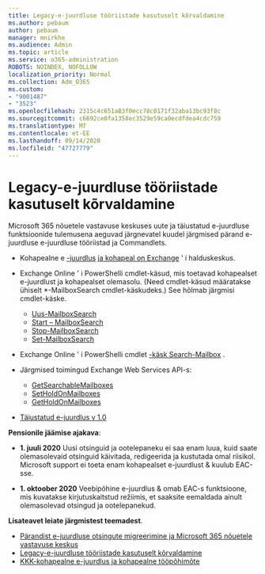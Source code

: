 ```yaml
---
title: Legacy-e-juurdluse tööriistade kasutuselt kõrvaldamine
ms.author: pebaum
author: pebaum
manager: mnirkhe
ms.audience: Admin
ms.topic: article
ms.service: o365-administration
ROBOTS: NOINDEX, NOFOLLOW
localization_priority: Normal
ms.collection: Adm_O365
ms.custom:
- "9001487"
- "3523"
ms.openlocfilehash: 2315c4c651a83f0ecc78c0171f32aba13bc93f8c
ms.sourcegitcommit: c6692ce0fa1358ec3529e59ca0ecdfdea4cdc759
ms.translationtype: MT
ms.contentlocale: et-EE
ms.lasthandoff: 09/14/2020
ms.locfileid: "47727779"
---
```

# <a name="retirement-of-legacy-ediscovery-tools"></a>Legacy-e-juurdluse tööriistade kasutuselt kõrvaldamine

Microsoft 365 nõuetele vastavuse keskuses uute ja täiustatud e-juurdluse funktsioonide tulemusena aeguvad järgnevatel kuudel järgmised pärand e-juurdluse e-juurdluse tööriistad ja Commandlets.

- Kohapealne e [-juurdlus](https://docs.microsoft.com/exchange/security-and-compliance/in-place-ediscovery/in-place-ediscovery) [ja kohapeal on Exchange](https://docs.microsoft.com/exchange/security-and-compliance/create-or-remove-in-place-holds) ' i halduskeskus.

- Exchange Online ' i PowerShelli cmdlet-käsud, mis toetavad kohapealset e-juurdlust ja kohapealset olemasolu. (Need cmdlet-käsud määratakse ühiselt *-MailboxSearch cmdlet-käskudeks.) See hõlmab järgmisi cmdlet-käske.

    - [Uus-MailboxSearch](https://docs.microsoft.com/powershell/module/exchange/policy-and-compliance-content-search/new-mailboxsearch)
    - [Start – MailboxSearch](https://docs.microsoft.com/powershell/module/exchange/policy-and-compliance-content-search/start-mailboxsearch)
    - [Stop-MailboxSearch](https://docs.microsoft.com/powershell/module/exchange/policy-and-compliance-content-search/stop-mailboxsearch)
    - [Set-MailboxSearch](https://docs.microsoft.com/powershell/module/exchange/policy-and-compliance-content-search/set-mailboxsearch)

- Exchange Online ' i PowerShelli cmdlet [-käsk Search-Mailbox](https://docs.microsoft.com/powershell/module/exchange/mailboxes/search-mailbox?view=exchange-ps) .
- Järgmised toimingud Exchange Web Services API-s:
    - [GetSearchableMailboxes](https://docs.microsoft.com/exchange/client-developer/web-service-reference/getsearchablemailboxes-operation)
    - [SetHoldOnMailboxes](https://docs.microsoft.com/exchange/client-developer/web-service-reference/setholdonmailboxes-operation)
    - [GetHoldOnMailboxes](https://docs.microsoft.com/exchange/client-developer/web-service-reference/getholdonmailboxes-operation)

- [Täiustatud e-juurdlus v 1.0](https://docs.microsoft.com/microsoft-365/compliance/office-365-advanced-ediscovery)

**Pensionile jäämise ajakava**:
- **1. juuli 2020** Uusi otsinguid ja ootelepaneku ei saa enam luua, kuid saate olemasolevaid otsinguid käivitada, redigeerida ja kustutada omal riisikol. Microsoft support ei toeta enam kohapealset e-juurdlust & kuulub EAC-sse.
    
- **1. oktoober 2020** Veebipõhine e-juurdlus & omab EAC-s funktsioone, mis kuvatakse kirjutuskaitstud režiimis, et saaksite eemaldada ainult olemasolevad otsingud ja ootelepanekud.

**Lisateavet leiate järgmistest teemadest**.

 - [Pärandist e-juurdluse otsingute migreerimine ja Microsoft 365 nõuetele vastavuse keskus](https://docs.microsoft.com/microsoft-365/compliance/migrate-legacy-ediscovery-searches-and-holds)
 - [Legacy-e-juurdluse tööriistade kasutuselt kõrvaldamine](https://docs.microsoft.com/microsoft-365/compliance/legacy-ediscovery-retirement)
 - [KKK-kohapealne e-juurdlus ja kohapealne tööpõhimõte](https://docs.microsoft.com/microsoft-365/compliance/legacy-ediscovery-retirement#faqs-about-in-place-ediscovery-and-in-place-holds)




